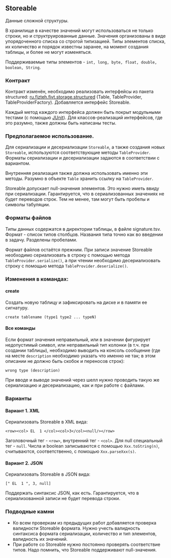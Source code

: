 ## Storeable

Данные сложной структуры.

В хранилище в качестве значений могут использоваться не только строки, но и структруированные данные.
Значения организованы в виде упорядоченного списка со строгой типизацией. Типы элементов списка, их количество и порядок
известны заранее, на момент создания таблицы, и более не могут изменяться.

Поддерживаемые типы элементов - ```int, long, byte, float, double, boolean, String```.

### Контракт

Контракт изменён, необходимо реализовать интерфейсы из пакета structured:
[ru.fizteh.fivt.storage.structured](../src/ru/fizteh/fivt/storage/structured) (Table, TableProvider, TableProviderFactory).
Добавляется интерфейс Storeable.

Каждый метод каждого интерфейса должен быть покрыт модульными тестами (с помощью [JUnit](http://junit.org/)).
Для классов-реализаций интерфейсов, где это разумно, также должны быть написаны тесты.

### Предполагаемое использование.

Для сериализации и десериализации ```Storeable```, а также создания новых ```Storeable```,
используются соответствующие методы ```TableProvider```. Форматы сериализации и десериализации
задаются в соответствии с вариантом.

Внутренняя реализация также должна использовать именно эти методы. Разумно в объекте ```Table```
хранить ссылку на ```TableProvider```.

Storeable допускает null-значения элементов. Это нужно иметь ввиду при сериализации. Гарантируется,
что в сериализованных значениях не будет переводов строк. Тем не менее, там могут быть пробелы и символы табуляции.

### Форматы файлов

Типы данных содержатся в директории таблицы, в файле signature.tsv.
Формат - список типов столбцов. Названия типа точно как во введении в задачу. Разделены пробелами.

Формат файлов остаётся прежним. При записи значение Storeable необходимо сериализовать в строку с помощью метода
```TableProvider.serialize()```, а при чтении необходимо десериализовать строку с помощью метода
```TableProvider.deserialize()```.

### Изменения в командах:

#### create
Создать новую таблицу и зафиксировать на диске и в памяти ее сигнатуру.
```
create tablename (type1 type2 ... typeN)
```

#### Все команды
Если формат значения неправильный, или в значении фигурирует недопустимый символ, или неправильный тип колонки
(в т.ч. при создании таблицы), необходимо выводить на консоль сообщение (где на месте ```description``` необходимо
указать что именно не так; в этом описании не должно быть скобок и переносов строк):
```
wrong type (description)
```

При вводе и выводе значений через шелл нужно проводить такую же сериализацию и десериализацию,
как и при работе с файлами.

### Варианты

#### Вариант 1. XML

Сериализовать Storeable в XML вида:
```
<row><col> EL  1 </col><col>3</col><null/></row>
```
Заголовочный тег - ```<row>```, внутренний тег - ```<col>```. Для null специальный тег - ```null```.
Числа и boolean записываются с помощью ```Xxx.toString(n)```, считываются, соответственно, с помощью ```Xxx.parseXxx(s)```.

#### Вариант 2. JSON

Сериализовать Storeable в JSON вида:
```
[" EL  1 ", 3, null]
```
Поддержать синтаксис JSON, как есть. Гарантируется, что в сериализованной записи не будет перевода строки.

### Подводные камни

* Ко всем проверкам из предыдущих работ добавляется проверка валидности Storeable формата. Нужно учесть
  валидность синтаксиса формата сериализации, количество и тип элементов, валидность их значений.
* При работе со Storeable нужно постоянно проверять соответствие типов. Надо помнить, что Storeable
  поддерживают null-значения.
